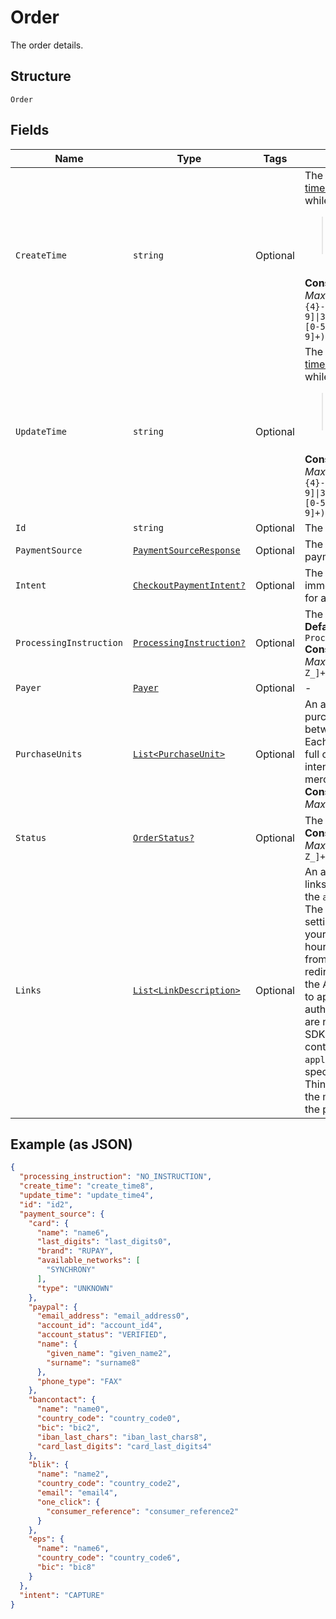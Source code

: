 
# Order

The order details.

## Structure

`Order`

## Fields

| Name | Type | Tags | Description |
|  --- | --- | --- | --- |
| `CreateTime` | `string` | Optional | The date and time, in [Internet date and time format](https://tools.ietf.org/html/rfc3339#section-5.6). Seconds are required while fractional seconds are optional.<blockquote><strong>Note:</strong> The regular expression provides guidance but does not reject all invalid dates.</blockquote><br>**Constraints**: *Minimum Length*: `20`, *Maximum Length*: `64`, *Pattern*: `^[0-9]{4}-(0[1-9]\|1[0-2])-(0[1-9]\|[1-2][0-9]\|3[0-1])[T,t]([0-1][0-9]\|2[0-3]):[0-5][0-9]:([0-5][0-9]\|60)([.][0-9]+)?([Zz]\|[+-][0-9]{2}:[0-9]{2})$` |
| `UpdateTime` | `string` | Optional | The date and time, in [Internet date and time format](https://tools.ietf.org/html/rfc3339#section-5.6). Seconds are required while fractional seconds are optional.<blockquote><strong>Note:</strong> The regular expression provides guidance but does not reject all invalid dates.</blockquote><br>**Constraints**: *Minimum Length*: `20`, *Maximum Length*: `64`, *Pattern*: `^[0-9]{4}-(0[1-9]\|1[0-2])-(0[1-9]\|[1-2][0-9]\|3[0-1])[T,t]([0-1][0-9]\|2[0-3]):[0-5][0-9]:([0-5][0-9]\|60)([.][0-9]+)?([Zz]\|[+-][0-9]{2}:[0-9]{2})$` |
| `Id` | `string` | Optional | The ID of the order. |
| `PaymentSource` | [`PaymentSourceResponse`](../../doc/models/payment-source-response.md) | Optional | The payment source used to fund the payment. |
| `Intent` | [`CheckoutPaymentIntent?`](../../doc/models/checkout-payment-intent.md) | Optional | The intent to either capture payment immediately or authorize a payment for an order after order creation. |
| `ProcessingInstruction` | [`ProcessingInstruction?`](../../doc/models/processing-instruction.md) | Optional | The instruction to process an order.<br>**Default**: `ProcessingInstruction.NO_INSTRUCTION`<br>**Constraints**: *Minimum Length*: `1`, *Maximum Length*: `36`, *Pattern*: `^[0-9A-Z_]+$` |
| `Payer` | [`Payer`](../../doc/models/payer.md) | Optional | - |
| `PurchaseUnits` | [`List<PurchaseUnit>`](../../doc/models/purchase-unit.md) | Optional | An array of purchase units. Each purchase unit establishes a contract between a customer and merchant. Each purchase unit represents either a full or partial order that the customer intends to purchase from the merchant.<br>**Constraints**: *Minimum Items*: `1`, *Maximum Items*: `10` |
| `Status` | [`OrderStatus?`](../../doc/models/order-status.md) | Optional | The order status.<br>**Constraints**: *Minimum Length*: `1`, *Maximum Length*: `255`, *Pattern*: `^[0-9A-Z_]+$` |
| `Links` | [`List<LinkDescription>`](../../doc/models/link-description.md) | Optional | An array of request-related HATEOAS links. To complete payer approval, use the `approve` link to redirect the payer. The API caller has 6 hours (default setting, this which can be changed by your account manager to 24/48/72 hours to accommodate your use case) from the time the order is created, to redirect your payer. Once redirected, the API caller has 6 hours for the payer to approve the order and either authorize or capture the order. If you are not using the PayPal JavaScript SDK to initiate PayPal Checkout (in context) ensure that you include `application_context.return_url` is specified or you will get "We're sorry, Things don't appear to be working at the moment" after the payer approves the payment. |

## Example (as JSON)

```json
{
  "processing_instruction": "NO_INSTRUCTION",
  "create_time": "create_time8",
  "update_time": "update_time4",
  "id": "id2",
  "payment_source": {
    "card": {
      "name": "name6",
      "last_digits": "last_digits0",
      "brand": "RUPAY",
      "available_networks": [
        "SYNCHRONY"
      ],
      "type": "UNKNOWN"
    },
    "paypal": {
      "email_address": "email_address0",
      "account_id": "account_id4",
      "account_status": "VERIFIED",
      "name": {
        "given_name": "given_name2",
        "surname": "surname8"
      },
      "phone_type": "FAX"
    },
    "bancontact": {
      "name": "name0",
      "country_code": "country_code0",
      "bic": "bic2",
      "iban_last_chars": "iban_last_chars8",
      "card_last_digits": "card_last_digits4"
    },
    "blik": {
      "name": "name2",
      "country_code": "country_code2",
      "email": "email4",
      "one_click": {
        "consumer_reference": "consumer_reference2"
      }
    },
    "eps": {
      "name": "name6",
      "country_code": "country_code6",
      "bic": "bic8"
    }
  },
  "intent": "CAPTURE"
}
```

